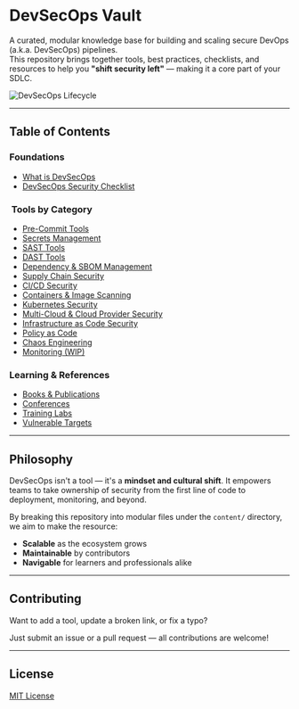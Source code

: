 #  DevSecOps Vault

A curated, modular knowledge base for building and scaling secure DevOps (a.k.a. DevSecOps) pipelines.  
This repository brings together tools, best practices, checklists, and resources to help you **"shift security left"** — making it a core part of your SDLC.

![DevSecOps Lifecycle](./imgs/devsecopslife.png)

---

##  Table of Contents

###  Foundations
- [What is DevSecOps](./content/what-is-devsecops.md)
- [DevSecOps Security Checklist](./content/checklist.md)

### ️ Tools by Category
- [Pre-Commit Tools](./content/tools/precommit.md)
- [Secrets Management](./content/tools/secrets-management.md)
- [SAST Tools](./content/tools/sast.md)
- [DAST Tools](./content/tools/dast.md)
- [Dependency & SBOM Management](./content/tools/dependency-management.md)
- [Supply Chain Security](./content/tools/supply-chain.md)
- [CI/CD Security](./content/tools/ci-cd.md)
- [Containers & Image Scanning](./content/tools/containers.md)
- [Kubernetes Security](./content/tools/kubernetes.md)
- [Multi-Cloud & Cloud Provider Security](./content/tools/cloud.md)
- [Infrastructure as Code Security](./content/tools/iac.md)
- [Policy as Code](./content/tools/policy-as-code.md)
- [Chaos Engineering](./content/tools/chaos.md)
- [Monitoring (WIP)](./content/tools/monitoring.md)

###  Learning & References
- [Books & Publications](./content/resources/books.md)
- [Conferences](./content/resources/conferences.md)
- [Training Labs](./content/resources/labs.md)
- [Vulnerable Targets](./content/resources/vulnerable-apps.md)

---

##  Philosophy

DevSecOps isn't a tool — it's a **mindset and cultural shift**. It empowers teams to take ownership of security from the first line of code to deployment, monitoring, and beyond.

By breaking this repository into modular files under the `content/` directory, we aim to make the resource:
- **Scalable** as the ecosystem grows
- **Maintainable** by contributors
- **Navigable** for learners and professionals alike

---

##  Contributing

Want to add a tool, update a broken link, or fix a typo?

Just submit an issue or a pull request — all contributions are welcome!

---

##  License

[MIT License](./LICENSE)

